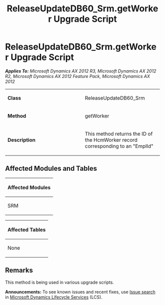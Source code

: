 ﻿---
title: ReleaseUpdateDB60_Srm.getWorker Upgrade Script
TOCTitle: ReleaseUpdateDB60_Srm.getWorker Upgrade Script
ms:assetid: 10e3f38f-f390-694a-ea01-81f8d89d2873
ms:mtpsurl: https://msdn.microsoft.com/en-us/library/JJ735793(v=AX.60)
ms:contentKeyID: 49706703
ms.date: 05/18/2015
mtps_version: v=AX.60
---

# ReleaseUpdateDB60\_Srm.getWorker Upgrade Script 


_**Applies To:** Microsoft Dynamics AX 2012 R3, Microsoft Dynamics AX 2012 R2, Microsoft Dynamics AX 2012 Feature Pack, Microsoft Dynamics AX 2012_

<table>
<colgroup>
<col style="width: 50%" />
<col style="width: 50%" />
</colgroup>
<tbody>
<tr class="odd">
<td><p><strong>Class</strong></p></td>
<td><p>ReleaseUpdateDB60_Srm</p></td>
</tr>
<tr class="even">
<td><p><strong>Method</strong></p></td>
<td><p>getWorker</p></td>
</tr>
<tr class="odd">
<td><p><strong>Description</strong></p></td>
<td><p>This method returns the ID of the HcmWorker record corresponding to an &quot;EmplId&quot;</p></td>
</tr>
</tbody>
</table>


## Affected Modules and Tables

<table>
<colgroup>
<col style="width: 100%" />
</colgroup>
<thead>
<tr class="header">
<th><p>Affected Modules</p></th>
</tr>
</thead>
<tbody>
<tr class="odd">
<td><p>SRM</p></td>
</tr>
</tbody>
</table>


<table>
<colgroup>
<col style="width: 100%" />
</colgroup>
<thead>
<tr class="header">
<th><p>Affected Tables</p></th>
</tr>
</thead>
<tbody>
<tr class="odd">
<td><p>None</p></td>
</tr>
</tbody>
</table>


## Remarks

This method is being used in various upgrade scripts.

  
**Announcements:** To see known issues and recent fixes, use [Issue search](http://go.microsoft.com/fwlink/?linkid=389258) in [Microsoft Dynamics Lifecycle Services](http://go.microsoft.com/fwlink/?linkid=306505) (LCS).

